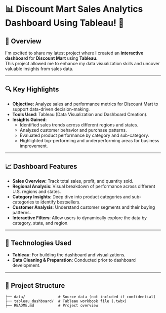 # 📊 Discount Mart Sales Analytics Dashboard Using Tableau! 🎉

## 📌 Overview
I'm excited to share my latest project where I created an **interactive dashboard** for **Discount Mart** using **Tableau**.  
This project allowed me to enhance my data visualization skills and uncover valuable insights from sales data.

---

## 🔍 Key Highlights
- **Objective**: Analyze sales and performance metrics for Discount Mart to support data-driven decision-making.
- **Tools Used**: Tableau (Data Visualization and Dashboard Creation).
- **Insights Gained**:
  - Identified sales trends across different regions and states.
  - Analyzed customer behavior and purchase patterns.
  - Evaluated product performance by category and sub-category.
  - Highlighted top-performing and underperforming areas for business improvement.

---

## 📈 Dashboard Features
- **Sales Overview**: Track total sales, profit, and quantity sold.
- **Regional Analysis**: Visual breakdown of performance across different U.S. regions and states.
- **Category Insights**: Deep dive into product categories and sub-categories to identify bestsellers.
- **Customer Analysis**: Understand customer segments and their buying patterns.
- **Interactive Filters**: Allow users to dynamically explore the data by category, state, and region.

---

## 🚀 Technologies Used
- **Tableau**: For building the dashboard and visualizations.
- **Data Cleaning & Preparation**: Conducted prior to dashboard development.

---

## 📂 Project Structure
```plaintext
├── data/               # Source data (not included if confidential)
├── tableau_dashboard/  # Tableau workbook file (.twbx)
├── README.md           # Project overview
